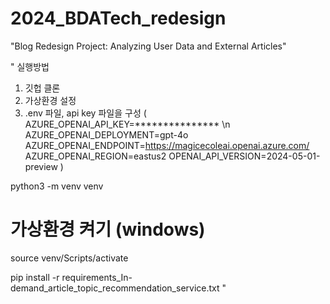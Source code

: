 # 2024_BDATech_redesign
"Blog Redesign Project: Analyzing User Data and External Articles"

"
실행방법
1. 깃헙 클론
2. 가상환경 설정
3.  .env 파일, api key 파일을 구성
(
AZURE_OPENAI_API_KEY=***************
\n
AZURE_OPENAI_DEPLOYMENT=gpt-4o
AZURE_OPENAI_ENDPOINT=https://magicecoleai.openai.azure.com/
AZURE_OPENAI_REGION=eastus2
OPENAI_API_VERSION=2024-05-01-preview
)

python3 -m venv venv
# 가상환경 켜기 (windows)
source venv/Scripts/activate

pip install -r requirements_In-demand_article_topic_recommendation_service.txt
"
